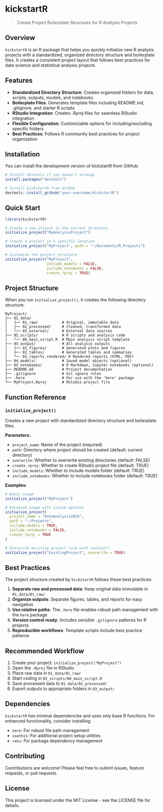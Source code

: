 # kickstartR

> Create Project Boilerplate Structures for R Analysis Projects

## Overview

`kickstartR` is an R package that helps you quickly initialize new R analysis projects with a standardized, organized directory structure and boilerplate files. It creates a consistent project layout that follows best practices for data science and statistical analysis projects.

## Features

- **Standardized Directory Structure**: Creates organized folders for data, scripts, outputs, models, and notebooks
- **Boilerplate Files**: Generates template files including README.md, .gitignore, and starter R scripts
- **RStudio Integration**: Creates .Rproj files for seamless RStudio integration
- **Flexible Configuration**: Customizable options for including/excluding specific folders
- **Best Practices**: Follows R community best practices for project organization

## Installation

You can install the development version of kickstartR from GitHub:

```r
# Install devtools if you haven't already
install.packages("devtools")

# Install kickstartR from GitHub
devtools::install_github("your-username/kickstartR")
```

## Quick Start

```r
library(kickstartR)

# Create a new project in the current directory
initialize_project("MyAnalysisProject")

# Create a project in a specific location
initialize_project("MyProject", path = "~/Documents/R_Projects")

# Customize the project structure
initialize_project("MyProject",
                   include_models = FALSE,
                   include_notebooks = FALSE,
                   create_rproj = TRUE)
```

## Project Structure

When you run `initialize_project()`, it creates the following directory structure:

```
MyProject/
├── 01_data/
│   ├── 01_raw/           # Original, immutable data
│   ├── 02_processed/     # Cleaned, transformed data
│   └── 03_external/      # External data sources
├── 02_scripts/           # R scripts and analysis code
│   └── 00_main_script.R  # Main analysis script template
├── 03_output/            # All analysis outputs
│   ├── 01_figures/       # Generated plots and figures
│   ├── 02_tables/        # Generated tables and summaries
│   └── 03_reports_rendered/ # Rendered reports (HTML, PDF)
├── 04_models/            # Saved model objects (optional)
├── 05_notebooks/         # R Markdown, Jupyter notebooks (optional)
├── README.md             # Project documentation
├── .gitignore            # Git ignore rules
├── .here                 # For use with the 'here' package
└── MyProject.Rproj       # RStudio project file
```

## Function Reference

### `initialize_project()`

Creates a new project with standardized directory structure and boilerplate files.

**Parameters:**

- `project_name`: Name of the project (required)
- `path`: Directory where project should be created (default: current directory)
- `overwrite`: Whether to overwrite existing directories (default: FALSE)
- `create_rproj`: Whether to create RStudio project file (default: TRUE)
- `include_models`: Whether to include models folder (default: TRUE)
- `include_notebooks`: Whether to include notebooks folder (default: TRUE)

**Examples:**

```r
# Basic usage
initialize_project("MyProject")

# Advanced usage with custom options
initialize_project(
  project_name = "DataAnalysis2024",
  path = "~/Projects",
  include_models = TRUE,
  include_notebooks = FALSE,
  create_rproj = TRUE
)

# Overwrite existing project (use with caution!)
initialize_project("ExistingProject", overwrite = TRUE)
```

## Best Practices

The project structure created by `kickstartR` follows these best practices:

1. **Separate raw and processed data**: Keep original data immutable in `01_data/01_raw/`
2. **Organize outputs**: Separate figures, tables, and reports for easy navigation
3. **Use relative paths**: The `.here` file enables robust path management with the `here` package
4. **Version control ready**: Includes sensible `.gitignore` patterns for R projects
5. **Reproducible workflows**: Template scripts include best practice patterns

## Recommended Workflow

1. Create your project: `initialize_project("MyProject")`
2. Open the `.Rproj` file in RStudio
3. Place raw data in `01_data/01_raw/`
4. Start coding in `02_scripts/00_main_script.R`
5. Save processed data to `01_data/02_processed/`
6. Export outputs to appropriate folders in `03_output/`

## Dependencies

`kickstartR` has minimal dependencies and uses only base R functions. For enhanced functionality, consider installing:

- `here`: For robust file path management
- `usethis`: For additional project setup utilities
- `renv`: For package dependency management

## Contributing

Contributions are welcome! Please feel free to submit issues, feature requests, or pull requests.

## License

This project is licensed under the MIT License - see the LICENSE file for details.
